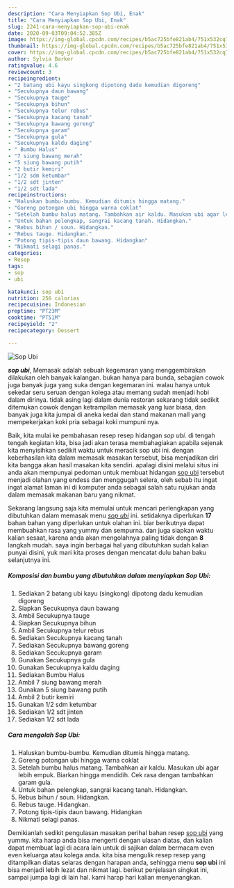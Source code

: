 ```yaml
---
description: "Cara Menyiapkan Sop Ubi, Enak"
title: "Cara Menyiapkan Sop Ubi, Enak"
slug: 2241-cara-menyiapkan-sop-ubi-enak
date: 2020-09-03T09:04:52.385Z
image: https://img-global.cpcdn.com/recipes/b5ac725bfe821ab4/751x532cq70/sop-ubi-foto-resep-utama.jpg
thumbnail: https://img-global.cpcdn.com/recipes/b5ac725bfe821ab4/751x532cq70/sop-ubi-foto-resep-utama.jpg
cover: https://img-global.cpcdn.com/recipes/b5ac725bfe821ab4/751x532cq70/sop-ubi-foto-resep-utama.jpg
author: Sylvia Barker
ratingvalue: 4.6
reviewcount: 3
recipeingredient:
- "2 batang ubi kayu singkong dipotong dadu kemudian digoreng"
- "Secukupnya daun bawang"
- "Secukupnya tauge"
- "Secukupnya bihun"
- "Secukupnya telur rebus"
- "Secukupnya kacang tanah"
- "Secukupnya bawang goreng"
- "Secukupnya garam"
- "Secukupnya gula"
- "Secukupnya kaldu daging"
- " Bumbu Halus"
- "7 siung bawang merah"
- "5 siung bawang putih"
- "2 butir kemiri"
- "1/2 sdm ketumbar"
- "1/2 sdt jinten"
- "1/2 sdt lada"
recipeinstructions:
- "Haluskan bumbu-bumbu. Kemudian ditumis hingga matang."
- "Goreng potongan ubi hingga warna coklat"
- "Setelah bumbu halus matang. Tambahkan air kaldu. Masukan ubi agar lebih empuk. Biarkan hingga mendidih. Cek rasa dengan tambahkan garam gula."
- "Untuk bahan pelengkap, sangrai kacang tanah. Hidangkan."
- "Rebus bihun / soun. Hidangkan."
- "Rebus tauge. Hidangkan."
- "Potong tipis-tipis daun bawang. Hidangkan"
- "Nikmati selagi panas."
categories:
- Resep
tags:
- sop
- ubi

katakunci: sop ubi 
nutrition: 256 calories
recipecuisine: Indonesian
preptime: "PT23M"
cooktime: "PT51M"
recipeyield: "2"
recipecategory: Dessert

---
```



![Sop Ubi](https://img-global.cpcdn.com/recipes/b5ac725bfe821ab4/751x532cq70/sop-ubi-foto-resep-utama.jpg)

<b><i>sop ubi</i></b>, Memasak adalah sebuah kegemaran yang menggembirakan dilakukan oleh banyak kalangan. bukan hanya para bunda, sebagian cowok juga banyak juga yang suka dengan kegemaran ini. walau hanya untuk sekedar seru seruan dengan kolega atau memang sudah menjadi hobi dalam dirinya. tidak asing lagi dalam dunia restoran sekarang tidak sedikit ditemukan cowok dengan ketrampilan memasak yang luar biasa, dan banyak juga kita jumpai di aneka kedai dan stand makanan mall yang mempekerjakan koki pria sebagai koki mumpuni nya.



Baik, kita mulai ke pembahasan resep resep hidangan <i>sop ubi</i>. di tengah tengah kegiatan kita, bisa jadi akan terasa membahagiakan apabila sejenak kita menyisihkan sedikit waktu untuk meracik sop ubi ini. dengan keberhasilan kita dalam memasak masakan tersebut, bisa menjadikan diri kita bangga akan hasil masakan kita sendiri. apalagi disini melalui situs ini anda akan mempunyai pedoman untuk membuat hidangan <u>sop ubi</u> tersebut menjadi olahan yang endess dan menggugah selera, oleh sebab itu ingat ingat alamat laman ini di komputer anda sebagai salah satu rujukan anda dalam memasak makanan baru yang nikmat.


Sekarang langsung saja kita memulai untuk mencari perlengkapan yang dibutuhkan dalam memasak menu <u><i>sop ubi</i></u> ini. setidaknya diperlukan <b>17</b> bahan bahan yang diperlukan untuk olahan ini. biar berikutnya dapat membuahkan rasa yang yummy dan sempurna. dan juga siapkan waktu kalian sesaat, karena anda akan mengolahnya paling tidak dengan <b>8</b> langkah mudah. saya ingin berbagai hal yang dibutuhkan sudah kalian punyai disini, yuk mari kita proses dengan mencatat dulu bahan baku selanjutnya ini.

<!--inarticleads1-->

##### Komposisi dan bumbu yang dibutuhkan dalam menyiapkan Sop Ubi:

1. Sediakan 2 batang ubi kayu (singkong) dipotong dadu kemudian digoreng
1. Siapkan Secukupnya daun bawang
1. Ambil Secukupnya tauge
1. Siapkan Secukupnya bihun
1. Ambil Secukupnya telur rebus
1. Sediakan Secukupnya kacang tanah
1. Sediakan Secukupnya bawang goreng
1. Sediakan Secukupnya garam
1. Gunakan Secukupnya gula
1. Gunakan Secukupnya kaldu daging
1. Sediakan  Bumbu Halus
1. Ambil 7 siung bawang merah
1. Gunakan 5 siung bawang putih
1. Ambil 2 butir kemiri
1. Gunakan 1/2 sdm ketumbar
1. Sediakan 1/2 sdt jinten
1. Sediakan 1/2 sdt lada




<!--inarticleads2-->

##### Cara mengolah Sop Ubi:

1. Haluskan bumbu-bumbu. Kemudian ditumis hingga matang.
1. Goreng potongan ubi hingga warna coklat
1. Setelah bumbu halus matang. Tambahkan air kaldu. Masukan ubi agar lebih empuk. Biarkan hingga mendidih. Cek rasa dengan tambahkan garam gula.
1. Untuk bahan pelengkap, sangrai kacang tanah. Hidangkan.
1. Rebus bihun / soun. Hidangkan.
1. Rebus tauge. Hidangkan.
1. Potong tipis-tipis daun bawang. Hidangkan
1. Nikmati selagi panas.




Demikianlah sedikit pengulasan masakan perihal bahan resep <u>sop ubi</u> yang yummy. kita harap anda bisa mengerti dengan ulasan diatas, dan kalian dapat membuat lagi di acara lain untuk di sajikan dalam bermacam even even keluarga atau kolega anda. kita bisa mengulik resep resep yang ditampilkan diatas selaras dengan harapan anda, sehingga menu <b>sop ubi</b> ini bisa menjadi lebih lezat dan nikmat lagi. berikut penjelasan singkat ini, sampai jumpa lagi di lain hal. kami harap hari kalian menyenangkan.
